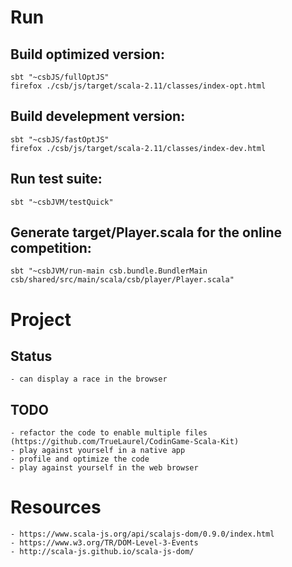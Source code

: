# Run
## Build optimized version:

    sbt "~csbJS/fullOptJS"
    firefox ./csb/js/target/scala-2.11/classes/index-opt.html

## Build develepment version:

    sbt "~csbJS/fastOptJS"
    firefox ./csb/js/target/scala-2.11/classes/index-dev.html

## Run test suite:

    sbt "~csbJVM/testQuick"

## Generate target/Player.scala for the online competition:

    sbt "~csbJVM/run-main csb.bundle.BundlerMain csb/shared/src/main/scala/csb/player/Player.scala"

# Project

## Status

    - can display a race in the browser

## TODO
	- refactor the code to enable multiple files (https://github.com/TrueLaurel/CodinGame-Scala-Kit)
	- play against yourself in a native app
	- profile and optimize the code
	- play against yourself in the web browser


# Resources

    - https://www.scala-js.org/api/scalajs-dom/0.9.0/index.html
    - https://www.w3.org/TR/DOM-Level-3-Events
    - http://scala-js.github.io/scala-js-dom/
